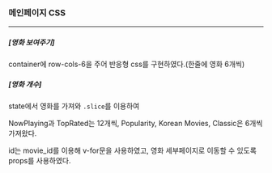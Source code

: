 ### 메인페이지 CSS

-------

##### [영화 보여주기]

container에 row-cols-6을 주어 반응형 css를 구현하였다.(한줄에 영화 6개씩)



##### [영화 개수]

state에서 영화를 가져와 `.slice`를 이용하여

NowPlaying과 TopRated는 12개씩, Popularity, Korean Movies, Classic은 6개씩 가져왔다.

id는 movie_id를 이용해 v-for문을 사용하였고, 영화 세부페이지로 이동할 수 있도록 props를 사용하였다.